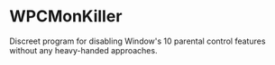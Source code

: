 # WPCMonKiller
Discreet program for disabling Window's 10 parental control features without any heavy-handed approaches.
